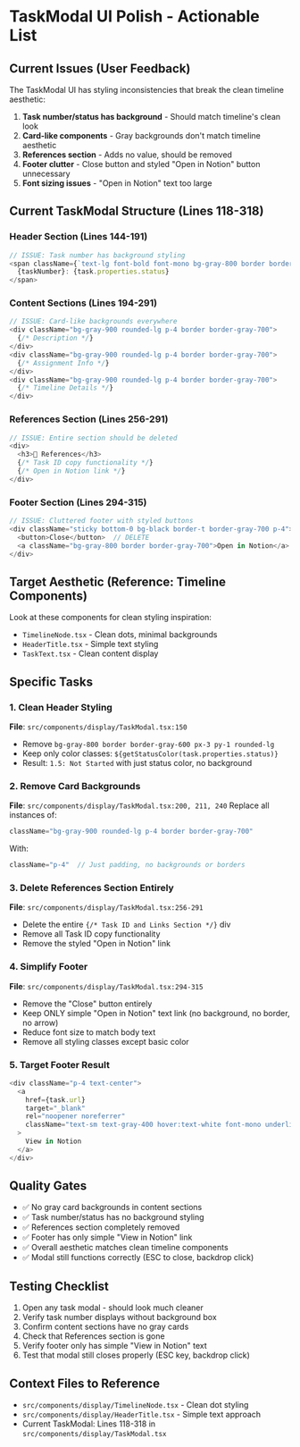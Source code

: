 # TaskModal UI Polish - Actionable List

## Current Issues (User Feedback)
The TaskModal UI has styling inconsistencies that break the clean timeline aesthetic:

1. **Task number/status has background** - Should match timeline's clean look
2. **Card-like components** - Gray backgrounds don't match timeline aesthetic  
3. **References section** - Adds no value, should be removed
4. **Footer clutter** - Close button and styled "Open in Notion" button unnecessary
5. **Font sizing issues** - "Open in Notion" text too large

## Current TaskModal Structure (Lines 118-318)

### Header Section (Lines 144-191)
```typescript
// ISSUE: Task number has background styling
<span className={`text-lg font-bold font-mono bg-gray-800 border border-gray-600 px-3 py-1 rounded-lg ${getStatusColor(task.properties.status)}`}>
  {taskNumber}: {task.properties.status}
</span>
```

### Content Sections (Lines 194-291)
```typescript
// ISSUE: Card-like backgrounds everywhere
<div className="bg-gray-900 rounded-lg p-4 border border-gray-700">
  {/* Description */}
</div>
<div className="bg-gray-900 rounded-lg p-4 border border-gray-700">
  {/* Assignment Info */}
</div>
<div className="bg-gray-900 rounded-lg p-4 border border-gray-700">
  {/* Timeline Details */}
</div>
```

### References Section (Lines 256-291)
```typescript
// ISSUE: Entire section should be deleted
<div>
  <h3>🔗 References</h3>
  {/* Task ID copy functionality */}
  {/* Open in Notion link */}
</div>
```

### Footer Section (Lines 294-315)
```typescript
// ISSUE: Cluttered footer with styled buttons
<div className="sticky bottom-0 bg-black border-t border-gray-700 p-4">
  <button>Close</button>  // DELETE
  <a className="bg-gray-800 border border-gray-700">Open in Notion</a>  // SIMPLIFY
</div>
```

## Target Aesthetic (Reference: Timeline Components)
Look at these components for clean styling inspiration:
- `TimelineNode.tsx` - Clean dots, minimal backgrounds
- `HeaderTitle.tsx` - Simple text styling
- `TaskText.tsx` - Clean content display

## Specific Tasks

### 1. Clean Header Styling
**File**: `src/components/display/TaskModal.tsx:150`
- Remove `bg-gray-800 border border-gray-600 px-3 py-1 rounded-lg`
- Keep only color classes: `${getStatusColor(task.properties.status)}`
- Result: `1.5: Not Started` with just status color, no background

### 2. Remove Card Backgrounds
**File**: `src/components/display/TaskModal.tsx:200, 211, 240`
Replace all instances of:
```typescript
className="bg-gray-900 rounded-lg p-4 border border-gray-700"
```
With:
```typescript
className="p-4"  // Just padding, no backgrounds or borders
```

### 3. Delete References Section Entirely
**File**: `src/components/display/TaskModal.tsx:256-291`
- Delete the entire `{/* Task ID and Links Section */}` div
- Remove all Task ID copy functionality
- Remove the styled "Open in Notion" link

### 4. Simplify Footer
**File**: `src/components/display/TaskModal.tsx:294-315`
- Remove the "Close" button entirely
- Keep ONLY simple "Open in Notion" text link (no background, no border, no arrow)
- Reduce font size to match body text
- Remove all styling classes except basic color

### 5. Target Footer Result
```typescript
<div className="p-4 text-center">
  <a
    href={task.url}
    target="_blank"
    rel="noopener noreferrer"
    className="text-sm text-gray-400 hover:text-white font-mono underline"
  >
    View in Notion
  </a>
</div>
```

## Quality Gates
- ✅ No gray card backgrounds in content sections
- ✅ Task number/status has no background styling
- ✅ References section completely removed
- ✅ Footer has only simple "View in Notion" link
- ✅ Overall aesthetic matches clean timeline components
- ✅ Modal still functions correctly (ESC to close, backdrop click)

## Testing Checklist
1. Open any task modal - should look much cleaner
2. Verify task number displays without background box
3. Confirm content sections have no gray cards
4. Check that References section is gone
5. Verify footer only has simple "View in Notion" text
6. Test that modal still closes properly (ESC key, backdrop click)

## Context Files to Reference
- `src/components/display/TimelineNode.tsx` - Clean dot styling
- `src/components/display/HeaderTitle.tsx` - Simple text approach
- Current TaskModal: Lines 118-318 in `src/components/display/TaskModal.tsx`